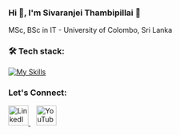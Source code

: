 ### Hi 👋, I'm Sivaranjei Thambipillai 🤗
MSc, BSc in IT - University of Colombo, Sri Lanka

<h3 align="left">🛠️ Tech stack:</h3>

[![My Skills](https://skillicons.dev/icons?i=php,py,r,java,mysql,github,wordpress,selenium,laravel,ai,stackoverflow,jquery,html,css,js,git,vscode,pycharm,phpstorm,idea,eclipse,ps,powershell,windows,linux,ubuntu)](https://skillicons.dev)


<h3 align="left">Let's Connect:</h3>
<p align="left">
  <a href="https://www.linkedin.com/in/sivaranjei-thambipillai/" target="_blank">
    <img src="https://raw.githubusercontent.com/rahuldkjain/github-profile-readme-generator/master/src/images/icons/Social/linked-in-alt.svg" alt="LinkedIn" width="40" height="40"/>
  </a>
  &nbsp;&nbsp;
  <a href="https://www.youtube.com/@ST-Library" target="_blank">
    <img src="https://raw.githubusercontent.com/rahuldkjain/github-profile-readme-generator/master/src/images/icons/Social/youtube.svg" alt="YouTube" width="40" height="40"/>
  </a>
</p>
